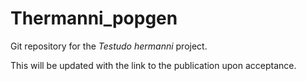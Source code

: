 # Thermanni_popgen

Git repository for the _Testudo hermanni_ project.

This will be updated with the link to the publication upon acceptance.

